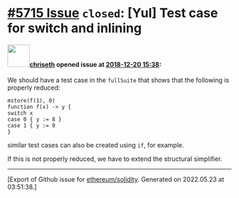 # [\#5715 Issue](https://github.com/ethereum/solidity/issues/5715) `closed`: [Yul] Test case for switch and inlining

#### <img src="https://avatars.githubusercontent.com/u/9073706?v=4" width="50">[chriseth](https://github.com/chriseth) opened issue at [2018-12-20 15:38](https://github.com/ethereum/solidity/issues/5715):

We should have a test case in the `fullSuite` that shows that the following is properly reduced:
```
mstore(f(1), 0)
function f(x) -> y {
switch x
case 0 { y := 8 }
case 1 { y := 9
}
```

similar test cases can also be created using `if`, for example.

If this is not properly reduced, we have to extend the structural simplifier.




-------------------------------------------------------------------------------



[Export of Github issue for [ethereum/solidity](https://github.com/ethereum/solidity). Generated on 2022.05.23 at 03:51:38.]
